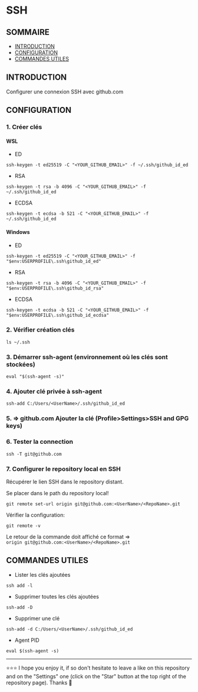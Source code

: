 # SSH

## SOMMAIRE
- [INTRODUCTION](#introduction)
- [CONFIGURATION](#configuration)
- [COMMANDES UTILES](#commandes-utiles)

## INTRODUCTION
Configurer une connexion SSH avec github.com

## CONFIGURATION
### 1. Créer clés
#### WSL
- ED
```shell
ssh-keygen -t ed25519 -C "<YOUR_GITHUB_EMAIL>" -f ~/.ssh/github_id_ed
```
- RSA
```shell
ssh-keygen -t rsa -b 4096 -C "<YOUR_GITHUB_EMAIL>" -f ~/.ssh/github_id_ed
```
- ECDSA
```shell
ssh-keygen -t ecdsa -b 521 -C "<YOUR_GITHUB_EMAIL>" -f ~/.ssh/github_id_ed
```
#### Windows
- ED
```shell
ssh-keygen -t ed25519 -C "<YOUR_GITHUB_EMAIL>" -f "$env:USERPROFILE\.ssh\github_id_ed"
```
- RSA
```shell
ssh-keygen -t rsa -b 4096 -C "<YOUR_GITHUB_EMAIL>" -f "$env:USERPROFILE\.ssh\github_id_rsa"
```
- ECDSA
```shell
ssh-keygen -t ecdsa -b 521 -C "<YOUR_GITHUB_EMAIL>" -f "$env:USERPROFILE\.ssh\github_id_ecdsa"
```

### 2. Vérifier création clés
```shell
ls ~/.ssh
```
### 3. Démarrer ssh-agent (environnement où les clés sont stockées)
```shell
eval "$(ssh-agent -s)"
```
### 4. Ajouter clé privée à ssh-agent
```shell
ssh-add C:/Users/<UserName>/.ssh/github_id_ed
```
### 5. => github.com Ajouter la clé (Profile>Settings>SSH and GPG keys)
### 6. Tester la connection
```shell
ssh -T git@github.com
```
### 7. Configurer le repository local en SSH
Récupérer le lien SSH dans le repository distant.  

Se placer dans le path du repository local!
```shell
git remote set-url origin git@github.com:<UserName>/<RepoName>.git
```
Vérifier la configuration:
```shell
git remote -v
```
Le retour de la commande doit affiché ce format =>  
`origin git@github.com:<UserName>/<RepoName>.git`

## COMMANDES UTILES
- Lister les clés ajoutées
```shell
ssh add -l
```
- Supprimer toutes les clés ajoutées
```shell
ssh-add -D
```
- Supprimer une clé
```shell
ssh-add -d C:/Users/<UserName>/.ssh/github_id_ed
```
- Agent PID
```shell
eval $(ssh-agent -s)
```

***

⭐⭐⭐ I hope you enjoy it, if so don't hesitate to leave a like on this repository and on the "Settings" one (click on the "Star" button at the top right of the repository page). Thanks 🤗
